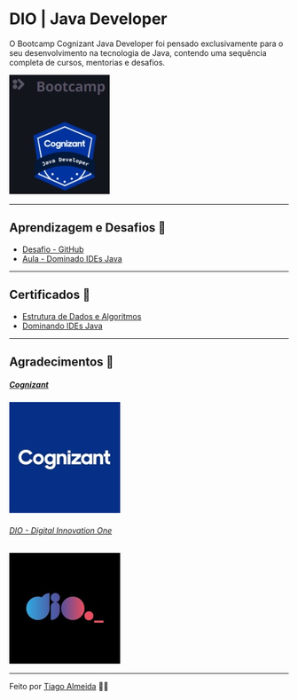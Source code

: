 # DIO | Java Developer

O Bootcamp Cognizant Java Developer foi pensado exclusivamente para o seu desenvolvimento na tecnologia de Java, contendo uma sequência completa de cursos, mentorias e desafios.

![image](https://github.com/tiagodalmeida87/dio-java-developer/blob/main/img/Cognizant%20Java.jpg)


---
## Aprendizagem e Desafios 👊

  - [Desafio - GitHub](https://github.com/tiagodalmeida87/dio-java-developer/tree/main/Desafio%20GitHub)
  - [Aula - Dominado IDEs Java](https://github.com/tiagodalmeida87/dio-java-developer/tree/main/primeiro-programa-java)

---
## Certificados 📝

  - [Estrutura de Dados e Algoritmos](https://github.com/tiagodalmeida87/dio-java-developer/tree/main/img/Certificados)
  - [Dominando IDEs Java](https://github.com/tiagodalmeida87/dio-java-developer/blob/main/img/Certificados/Dominando%20IDEs%20Java.jpg)

---
## Agradecimentos 👏

##### [Cognizant](https://www.cognizant.com/us/en)
![image](https://github.com/tiagodalmeida87/dio-java-developer/blob/main/img/cognizant_imagem.jpg)

###### [DIO - Digital Innovation One](https://digitalinnovation.one/)
![image](https://github.com/tiagodalmeida87/dio-java-developer/blob/main/img/dio2_imagem.jpg)

---

Feito por [Tiago Almeida](https://github.com/tiagodalmeida87) 🧑‍💻